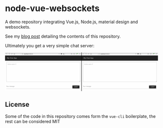 # node-vue-websockets

A demo repository integrating Vue.js, Node.js, material design and websockets.

See my [blog post](https://anoff.io/blog/2018-04-18-node-vue-websockets/) detailing the contents of this repository.

Ultimately you get a very simple chat server:

![](demo.gif)

## License

Some of the code in this repository comes form the `vue-cli` boilerplate, the rest can be considered MIT
